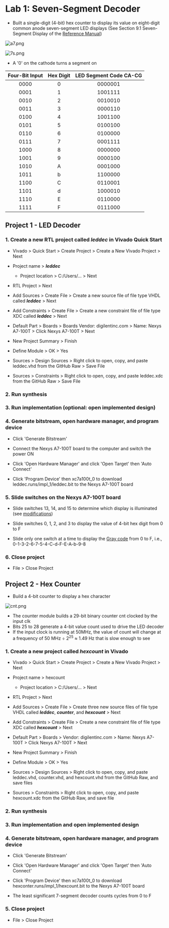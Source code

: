 # Lab 1: Seven-Segment Decoder

* Built a single-digit (4-bit) hex counter to display its value on eight-digit common anode seven-segment LED displays (See Section 9.1 Seven-Segment Display of the [Reference Manual]( https://reference.digilentinc.com/_media/reference/programmable-logic/nexys-a7/nexys-a7_rm.pdf))

![a7.png](https://github.com/kevinwlu/dsd/blob/master/Nexys-A7/Lab-1/a7.png)

![7s.png](https://github.com/kevinwlu/dsd/blob/master/Nexys-A7/Lab-1/7s.png)

* A '0' on the cathode turns a segment on

| Four-Bit Input | Hex Digit | LED Segment Code CA-CG |
| :---: | :---: | :---: |
| 0000 | 0 | 0000001 |
| 0001 | 1 | 1001111 |
| 0010 | 2 | 0010010 |
| 0011 | 3 | 0000110 |
| 0100 | 4 | 1001100 |
| 0101 | 5 | 0100100 |
| 0110 | 6 | 0100000 |
| 0111 | 7 | 0001111 |
| 1000 | 8 | 0000000 |
| 1001 | 9 | 0000100 |
| 1010 | A | 0001000 |
| 1011 | b | 1100000 |
| 1100 | C | 0110001 |
| 1101 | d | 1000010 |
| 1110 | E | 0110000 |
| 1111 | F | 0111000 |

## Project 1 - LED Decoder

### 1. Create a new RTL project called _leddec_ in Vivado Quick Start

* Vivado > Quick Start > Create Project > Create a New Vivado Project > Next

* Project name > **_leddec_**

  * Project location > C:/Users/... > Next

* RTL Project > Next

* Add Sources > Create File > Create a new source file of file type VHDL called _**leddec**_ > Next

* Add Constraints > Create File > Create a new constraint file of file type XDC called **_leddec_** > Next

* Default Part > Boards > Boards Vendor: digilentinc.com > Name: Nexys A7-100T > Click Nexys A7-100T > Next

* New Project Summary > Finish

* Define Module > OK > Yes

* Sources > Design Sources > Right click to open, copy, and paste leddec.vhd from the GitHub Raw > Save File

* Sources > Constraints > Right click to open, copy, and paste leddec.xdc from the GitHub Raw > Save File

### 2. Run synthesis

### 3. Run implementation (optional: open implemented design)

### 4. Generate bitstream, open hardware manager, and program device

* Click 'Generate Bitstream'

* Connect the Nexys A7-100T board to the computer and switch the power ON

* Click 'Open Hardware Manager' and click 'Open Target' then 'Auto Connect'

* Click 'Program Device' then xc7a100t_0 to download leddec.runs/impl_1/leddec.bit to the Nexys A7-100T board

### 5. Slide switches on the Nexys A7-100T board

* Slide switches 13, 14, and 15 to determine which display is illuminated (see [modifications](https://github.com/kevinwlu/dsd/tree/master/Nexys-A7/Lab-1/Modifications))

* Slide switches 0, 1, 2, and 3 to display the value of 4-bit hex digit from 0 to F

* Slide only one switch at a time to display the [Gray code](https://en.wikipedia.org/wiki/Gray_code) from 0 to F, i.e., 0-1-3-2-6-7-5-4-C-d-F-E-A-b-9-8

### 6. Close project

* File > Close Project

## Project 2 - Hex Counter

* Build a 4-bit counter to display a hex character

![cnt.png](https://github.com/kevinwlu/dsd/blob/master/Nexys-A7/Lab-1/cnt.png)

* The counter module builds a 29-bit binary counter cnt clocked by the input clk
* Bits 25 to 28 generate a 4-bit value count used to drive the LED decoder
* If the input clock is running at 50MHz, the value of count will change at a frequency of 50 MHz ÷ 2<sup>25</sup> ≈ 1.49 Hz that is slow enough to see

### 1. Create a new project called _hexcount_ in Vivado

* Vivado > Quick Start > Create Project > Create a New Vivado Project > Next

* Project name > hexcount

  * Project location > C:/Users/... > Next

* RTL Project > Next

* Add Sources > Create File > Create three new source files of file type VHDL called _**leddec**_, **_counter_**, and **_hexcount_** > Next

* Add Constraints > Create File > Create a new constraint file of file type XDC called **_hexcount_** > Next

* Default Part > Boards > Vendor: digilentinc.com > Name: Nexys A7-100T > Click Nexys A7-100T > Next

* New Project Summary > Finish

* Define Module > OK > Yes

* Sources > Design Sources > Right click to open, copy, and paste leddec.vhd, counter.vhd, and hexcount.vhd from the GitHub Raw, and save files

* Sources > Constraints > Right click to open, copy, and paste hexcount.xdc from the GitHub Raw, and save file

### 2. Run synthesis

### 3. Run implementation and open implemented design

### 4. Generate bitstream, open hardware manager, and program device

* Click 'Generate Bitstream'

* Click 'Open Hardware Manager' and click 'Open Target' then 'Auto Connect'

* Click 'Program Device' then xc7a100t_0 to download hexconter.runs/impl_1/hexcount.bit to the Nexys A7-100T board

* The least significant 7-segment decoder counts cycles from 0 to F

### 5. Close project

* File > Close Project
